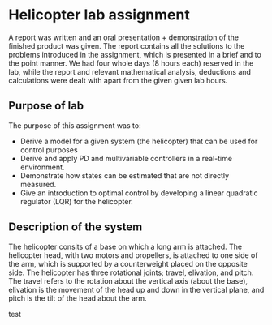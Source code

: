 # Helicopter lab assignment

A report was written and an oral presentation + demonstration of the finished product was given. The report contains all the solutions to the problems introduced in the assignment, which is presented in a brief and to the point manner. We had four whole days (8 hours each) reserved in the lab, while the report and relevant mathematical analysis, deductions and calculations were dealt with apart from the given given lab hours.

## Purpose of lab
The purpose of this assignment was to:
* Derive a model for a given system (the helicopter) that can be used for control purposes
* Derive and apply PD and multivariable controllers in a real-time environment.
* Demonstrate how states can be estimated that are not directly measured.
* Give an introduction to optimal control by developing a linear quadratic regulator (LQR) for the helicopter.

## Description of the system

The helicopter consits of a base on which a long arm is attached. The helicopter head, with two motors and propellers, is attached to one side of the arm, which is supported by a counterweight placed on the opposite side. The helicopter has three rotational joints; travel, elivation, and pitch. The travel refers to the rotation about the vertical axis (about the base), elivation is the movement of the head up and down in the vertical plane, and pitch is the tilt of the head about the arm.

test
